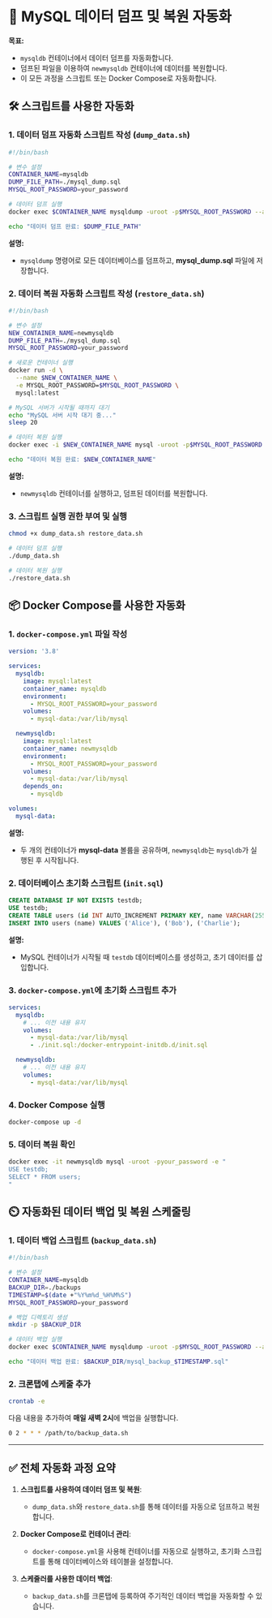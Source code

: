 
# 🚀 MySQL 데이터 덤프 및 복원 자동화

**목표:**
- `mysqldb` 컨테이너에서 데이터 덤프를 자동화합니다.
- 덤프된 파일을 이용하여 `newmysqldb` 컨테이너에 데이터를 복원합니다.
- 이 모든 과정을 스크립트 또는 Docker Compose로 자동화합니다.



## 🛠️ 스크립트를 사용한 자동화

### 1. 데이터 덤프 자동화 스크립트 작성 (`dump_data.sh`)

```bash
#!/bin/bash

# 변수 설정
CONTAINER_NAME=mysqldb
DUMP_FILE_PATH=./mysql_dump.sql
MYSQL_ROOT_PASSWORD=your_password

# 데이터 덤프 실행
docker exec $CONTAINER_NAME mysqldump -uroot -p$MYSQL_ROOT_PASSWORD --all-databases > $DUMP_FILE_PATH

echo "데이터 덤프 완료: $DUMP_FILE_PATH"
```

**설명:**  
- `mysqldump` 명령어로 모든 데이터베이스를 덤프하고, **mysql_dump.sql** 파일에 저장합니다.



### 2. 데이터 복원 자동화 스크립트 작성 (`restore_data.sh`)

```bash
#!/bin/bash

# 변수 설정
NEW_CONTAINER_NAME=newmysqldb
DUMP_FILE_PATH=./mysql_dump.sql
MYSQL_ROOT_PASSWORD=your_password

# 새로운 컨테이너 실행
docker run -d \
  --name $NEW_CONTAINER_NAME \
  -e MYSQL_ROOT_PASSWORD=$MYSQL_ROOT_PASSWORD \
  mysql:latest

# MySQL 서버가 시작될 때까지 대기
echo "MySQL 서버 시작 대기 중..."
sleep 20

# 데이터 복원 실행
docker exec -i $NEW_CONTAINER_NAME mysql -uroot -p$MYSQL_ROOT_PASSWORD < $DUMP_FILE_PATH

echo "데이터 복원 완료: $NEW_CONTAINER_NAME"
```

**설명:**  
- `newmysqldb` 컨테이너를 실행하고, 덤프된 데이터를 복원합니다.



### 3. 스크립트 실행 권한 부여 및 실행

```bash
chmod +x dump_data.sh restore_data.sh

# 데이터 덤프 실행
./dump_data.sh

# 데이터 복원 실행
./restore_data.sh
```



## 📦 Docker Compose를 사용한 자동화

### 1. `docker-compose.yml` 파일 작성

```yaml
version: '3.8'

services:
  mysqldb:
    image: mysql:latest
    container_name: mysqldb
    environment:
      - MYSQL_ROOT_PASSWORD=your_password
    volumes:
      - mysql-data:/var/lib/mysql

  newmysqldb:
    image: mysql:latest
    container_name: newmysqldb
    environment:
      - MYSQL_ROOT_PASSWORD=your_password
    volumes:
      - mysql-data:/var/lib/mysql
    depends_on:
      - mysqldb

volumes:
  mysql-data:
```

**설명:**  
- 두 개의 컨테이너가 **mysql-data** 볼륨을 공유하며, `newmysqldb`는 `mysqldb`가 실행된 후 시작됩니다.



### 2. 데이터베이스 초기화 스크립트 (`init.sql`)

```sql
CREATE DATABASE IF NOT EXISTS testdb;
USE testdb;
CREATE TABLE users (id INT AUTO_INCREMENT PRIMARY KEY, name VARCHAR(255));
INSERT INTO users (name) VALUES ('Alice'), ('Bob'), ('Charlie');
```

**설명:**  
- MySQL 컨테이너가 시작될 때 `testdb` 데이터베이스를 생성하고, 초기 데이터를 삽입합니다.



### 3. `docker-compose.yml`에 초기화 스크립트 추가

```yaml
services:
  mysqldb:
    # ... 이전 내용 유지
    volumes:
      - mysql-data:/var/lib/mysql
      - ./init.sql:/docker-entrypoint-initdb.d/init.sql

  newmysqldb:
    # ... 이전 내용 유지
    volumes:
      - mysql-data:/var/lib/mysql
```



### 4. Docker Compose 실행

```bash
docker-compose up -d
```



### 5. 데이터 복원 확인

```bash
docker exec -it newmysqldb mysql -uroot -pyour_password -e "
USE testdb;
SELECT * FROM users;
"
```



## ⏲️ 자동화된 데이터 백업 및 복원 스케줄링

### 1. 데이터 백업 스크립트 (`backup_data.sh`)

```bash
#!/bin/bash

# 변수 설정
CONTAINER_NAME=mysqldb
BACKUP_DIR=./backups
TIMESTAMP=$(date +"%Y%m%d_%H%M%S")
MYSQL_ROOT_PASSWORD=your_password

# 백업 디렉토리 생성
mkdir -p $BACKUP_DIR

# 데이터 백업 실행
docker exec $CONTAINER_NAME mysqldump -uroot -p$MYSQL_ROOT_PASSWORD --all-databases > $BACKUP_DIR/mysql_backup_$TIMESTAMP.sql

echo "데이터 백업 완료: $BACKUP_DIR/mysql_backup_$TIMESTAMP.sql"
```



### 2. 크론탭에 스케줄 추가

```bash
crontab -e
```

다음 내용을 추가하여 **매일 새벽 2시**에 백업을 실행합니다.

```bash
0 2 * * * /path/to/backup_data.sh
```

---

## ✅ 전체 자동화 과정 요약

1. **스크립트를 사용하여 데이터 덤프 및 복원**:
   - `dump_data.sh`와 `restore_data.sh`를 통해 데이터를 자동으로 덤프하고 복원합니다.

2. **Docker Compose로 컨테이너 관리**:
   - `docker-compose.yml`을 사용해 컨테이너를 자동으로 실행하고, 초기화 스크립트를 통해 데이터베이스와 테이블을 설정합니다.

3. **스케줄러를 사용한 데이터 백업**:
   - `backup_data.sh`를 크론탭에 등록하여 주기적인 데이터 백업을 자동화할 수 있습니다.

